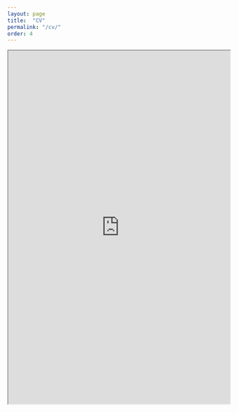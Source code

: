 ```yaml
---
layout: page
title:  "CV"
permalink: "/cv/"
order: 4
---
```


<iframe src="https://www.dropbox.com/s/oow36pf0wyevnc4/CV_acarril.pdf?raw=1" width="100%" height="800"></iframe>
